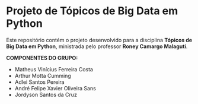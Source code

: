 # Projeto de Tópicos de Big Data em Python

Este repositório contém o projeto desenvolvido para a disciplina **Tópicos de Big Data em Python**, ministrada pelo professor **Roney Camargo Malaguti**.

**COMPONENTES DO GRUPO:**

- Matheus Vinícius Ferreira Costa  
- Arthur Motta Cumming  
- Adlei Santos Pereira  
- André Felipe Xavier Oliveira Sans  
- Jordyson Santos da Cruz

